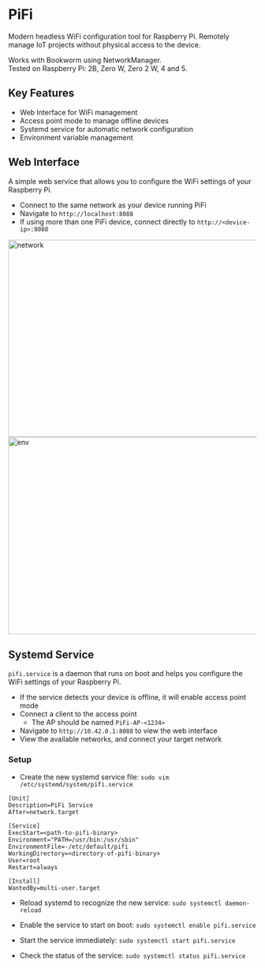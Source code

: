 # PiFi

Modern headless WiFi configuration tool for Raspberry Pi.
Remotely manage IoT projects without physical access to the device.

Works with Bookworm using NetworkManager.  
Tested on Raspberry Pi: 2B, Zero W, Zero 2 W, 4 and 5.

## Key Features

- Web Interface for WiFi management
- Access point mode to manage offline devices
- Systemd service for automatic network configuration
- Environment variable management

## Web Interface

A simple web service that allows you to configure the WiFi settings of your Raspberry Pi.

- Connect to the same network as your device running PiFi
- Navigate to `http://localhost:8088`
- If using more than one PiFi device, connect directly to `http://<device-ip>:8088`

<img width="720" height="400" alt="network" src="https://github.com/user-attachments/assets/247bc804-ae1a-47a4-a438-366ee5d4f6d3" />
<img width="720" height="400" alt="env" src="https://github.com/user-attachments/assets/73784fe6-ba88-4d16-83ad-1ab58847bc31" />

## Systemd Service

`pifi.service` is a daemon that runs on boot and helps you configure the WiFi settings of your Raspberry Pi.  

- If the service detects your device is offline, it will enable access point mode
- Connect a client to the access point 
  - The AP should be named `PiFi-AP-<1234>`
- Navigate to `http://10.42.0.1:8088` to view the web interface
- View the available networks, and connect your target network

### Setup

- Create the new systemd service file:
`sudo vim /etc/systemd/system/pifi.service`

```shell
[Unit]
Description=PiFi Service
After=network.target

[Service]
ExecStart=<path-to-pifi-binary>
Environment="PATH=/usr/bin:/usr/sbin"
EnvironmentFile=-/etc/default/pifi
WorkingDirectory=<directory-of-pifi-binary>
User=root
Restart=always

[Install]
WantedBy=multi-user.target
```

- Reload systemd to recognize the new service:
`sudo systemctl daemon-reload`

- Enable the service to start on boot:
`sudo systemctl enable pifi.service`

- Start the service immediately:
`sudo systemctl start pifi.service`

- Check the status of the service:
`sudo systemctl status pifi.service`
